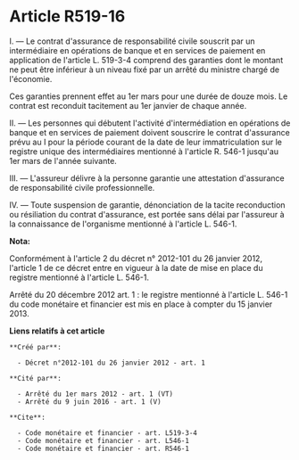 # Article R519-16

I. ― Le contrat d'assurance de responsabilité civile souscrit par un intermédiaire en opérations de banque et en services de
paiement en application de l'article L. 519-3-4 comprend des garanties dont le montant ne peut être inférieur à un niveau
fixé par un arrêté du ministre chargé de l'économie. 

Ces garanties prennent effet au 1er mars pour une durée de douze mois. Le contrat est reconduit tacitement au 1er janvier de
chaque année. 

II. ― Les personnes qui débutent l'activité d'intermédiation en opérations de banque et en services de paiement doivent
souscrire le contrat d'assurance prévu au I pour la période courant de la date de leur immatriculation sur le registre unique
des intermédiaires mentionné à l'article R. 546-1 jusqu'au 1er mars de l'année suivante. 

III. ― L'assureur délivre à la personne garantie une attestation d'assurance de responsabilité civile professionnelle. 

IV. ― Toute suspension de garantie, dénonciation de la tacite reconduction ou résiliation du contrat d'assurance, est portée
sans délai par l'assureur à la connaissance de l'organisme mentionné à l'article L. 546-1.

**Nota:**

Conformément à l'article 2 du décret n° 2012-101 du 26 janvier 2012, l'article 1 de ce décret entre en vigueur à la date de
mise en place du registre mentionné à l'article L. 546-1. 

Arrêté du 20 décembre 2012 art. 1 : le registre mentionné à l'article L. 546-1 du code monétaire et financier est  mis en
place  à compter du 15 janvier 2013.

**Liens relatifs à cet article**

	**Créé par**:

	  - Décret n°2012-101 du 26 janvier 2012 - art. 1

	**Cité par**:

	  - Arrêté du 1er mars 2012 - art. 1 (VT)
	  - Arrêté du 9 juin 2016 - art. 1 (V)

	**Cite**:

	  - Code monétaire et financier - art. L519-3-4
	  - Code monétaire et financier - art. L546-1
	  - Code monétaire et financier - art. R546-1
